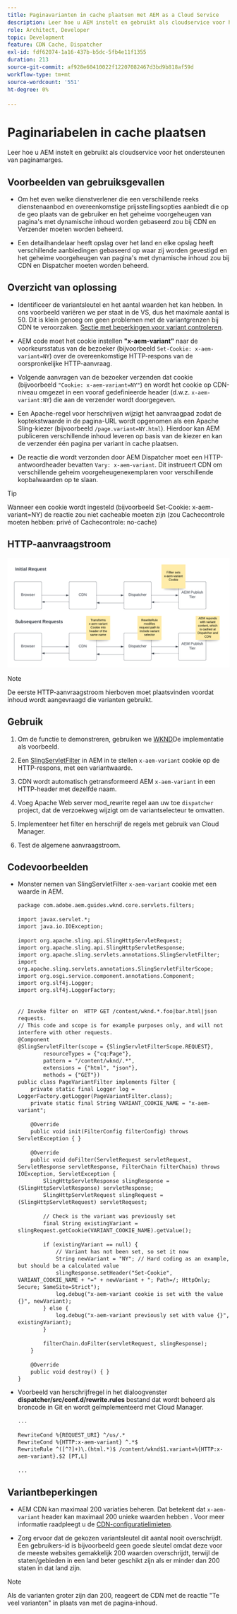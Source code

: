 ```yaml
---
title: Paginavarianten in cache plaatsen met AEM as a Cloud Service
description: Leer hoe u AEM instelt en gebruikt als cloudservice voor het ondersteunen van paginamarges.
role: Architect, Developer
topic: Development
feature: CDN Cache, Dispatcher
exl-id: fdf62074-1a16-437b-b5dc-5fb4e11f1355
duration: 213
source-git-commit: af928e60410022f12207082467d3bd9b818af59d
workflow-type: tm+mt
source-wordcount: '551'
ht-degree: 0%

---
```


# Paginariabelen in cache plaatsen

Leer hoe u AEM instelt en gebruikt als cloudservice voor het ondersteunen van paginamarges.

## Voorbeelden van gebruiksgevallen

+ Om het even welke dienstverlener die een verschillende reeks dienstenaanbod en overeenkomstige prijsstellingsopties aanbiedt die op de geo plaats van de gebruiker en het geheime voorgeheugen van pagina&#39;s met dynamische inhoud worden gebaseerd zou bij CDN en Verzender moeten worden beheerd.

+ Een detailhandelaar heeft opslag over het land en elke opslag heeft verschillende aanbiedingen gebaseerd op waar zij worden gevestigd en het geheime voorgeheugen van pagina&#39;s met dynamische inhoud zou bij CDN en Dispatcher moeten worden beheerd.

## Overzicht van oplossing

+ Identificeer de variantsleutel en het aantal waarden het kan hebben. In ons voorbeeld variëren we per staat in de VS, dus het maximale aantal is 50. Dit is klein genoeg om geen problemen met de variantgrenzen bij CDN te veroorzaken. [Sectie met beperkingen voor variant controleren](#variant-limitations).

+ AEM code moet het cookie instellen __&quot;x-aem-variant&quot;__ naar de voorkeursstatus van de bezoeker (bijvoorbeeld `Set-Cookie: x-aem-variant=NY`) over de overeenkomstige HTTP-respons van de oorspronkelijke HTTP-aanvraag.

+ Volgende aanvragen van de bezoeker verzenden dat cookie (bijvoorbeeld `"Cookie: x-aem-variant=NY"`) en wordt het cookie op CDN-niveau omgezet in een vooraf gedefinieerde header (d.w.z. `x-aem-variant:NY`) die aan de verzender wordt doorgegeven.

+ Een Apache-regel voor herschrijven wijzigt het aanvraagpad zodat de koptekstwaarde in de pagina-URL wordt opgenomen als een Apache Sling-kiezer (bijvoorbeeld `/page.variant=NY.html`). Hierdoor kan AEM publiceren verschillende inhoud leveren op basis van de kiezer en kan de verzender één pagina per variant in cache plaatsen.

+ De reactie die wordt verzonden door AEM Dispatcher moet een HTTP-antwoordheader bevatten `Vary: x-aem-variant`. Dit instrueert CDN om verschillende geheim voorgeheugenexemplaren voor verschillende kopbalwaarden op te slaan.

>[!TIP]
>
>Wanneer een cookie wordt ingesteld (bijvoorbeeld Set-Cookie: x-aem-variant=NY) de reactie zou niet cacheable moeten zijn (zou Cachecontrole moeten hebben: privé of Cachecontrole: no-cache)

## HTTP-aanvraagstroom

![Variant cache-aanvraagstroom](./assets/variant-cache-request-flow.png)

>[!NOTE]
>
>De eerste HTTP-aanvraagstroom hierboven moet plaatsvinden voordat inhoud wordt aangevraagd die varianten gebruikt.

## Gebruik

1. Om de functie te demonstreren, gebruiken we [WKND](https://experienceleague.adobe.com/docs/experience-manager-learn/getting-started-wknd-tutorial-develop/overview.html)De implementatie als voorbeeld.

1. Een [SlingServletFilter](https://sling.apache.org/documentation/the-sling-engine/filters.html) in AEM in te stellen `x-aem-variant` cookie op de HTTP-respons, met een variantwaarde.

1. CDN wordt automatisch getransformeerd AEM `x-aem-variant` in een HTTP-header met dezelfde naam.

1. Voeg Apache Web server mod_rewrite regel aan uw toe `dispatcher` project, dat de verzoekweg wijzigt om de variantselecteur te omvatten.

1. Implementeer het filter en herschrijf de regels met gebruik van Cloud Manager.

1. Test de algemene aanvraagstroom.

## Codevoorbeelden

+ Monster nemen van SlingServletFilter `x-aem-variant` cookie met een waarde in AEM.

  ```
  package com.adobe.aem.guides.wknd.core.servlets.filters;
  
  import javax.servlet.*;
  import java.io.IOException;
  
  import org.apache.sling.api.SlingHttpServletRequest;
  import org.apache.sling.api.SlingHttpServletResponse;
  import org.apache.sling.servlets.annotations.SlingServletFilter;
  import org.apache.sling.servlets.annotations.SlingServletFilterScope;
  import org.osgi.service.component.annotations.Component;
  import org.slf4j.Logger;
  import org.slf4j.LoggerFactory;
  
  
  // Invoke filter on  HTTP GET /content/wknd.*.foo|bar.html|json requests.
  // This code and scope is for example purposes only, and will not interfere with other requests.
  @Component
  @SlingServletFilter(scope = {SlingServletFilterScope.REQUEST},
          resourceTypes = {"cq:Page"},
          pattern = "/content/wknd/.*",
          extensions = {"html", "json"},
          methods = {"GET"})
  public class PageVariantFilter implements Filter {
      private static final Logger log = LoggerFactory.getLogger(PageVariantFilter.class);
      private static final String VARIANT_COOKIE_NAME = "x-aem-variant";
  
      @Override
      public void init(FilterConfig filterConfig) throws ServletException { }
  
      @Override
      public void doFilter(ServletRequest servletRequest, ServletResponse servletResponse, FilterChain filterChain) throws IOException, ServletException {
          SlingHttpServletResponse slingResponse = (SlingHttpServletResponse) servletResponse;
          SlingHttpServletRequest slingRequest = (SlingHttpServletRequest) servletRequest;
  
          // Check is the variant was previously set
          final String existingVariant = slingRequest.getCookie(VARIANT_COOKIE_NAME).getValue();
  
          if (existingVariant == null) {
              // Variant has not been set, so set it now
              String newVariant = "NY"; // Hard coding as an example, but should be a calculated value
              slingResponse.setHeader("Set-Cookie", VARIANT_COOKIE_NAME + "=" + newVariant + "; Path=/; HttpOnly; Secure; SameSite=Strict");
              log.debug("x-aem-variant cookie is set with the value {}", newVariant);
          } else {
              log.debug("x-aem-variant previously set with value {}", existingVariant);
          }
  
          filterChain.doFilter(servletRequest, slingResponse);
      }
  
      @Override
      public void destroy() { }
  }
  ```

+ Voorbeeld van herschrijfregel in het dialoogvenster __dispatcher/src/conf.d/rewrite.rules__ bestand dat wordt beheerd als broncode in Git en wordt geïmplementeerd met Cloud Manager.

  ```
  ...
  
  RewriteCond %{REQUEST_URI} ^/us/.*  
  RewriteCond %{HTTP:x-aem-variant} ^.*$  
  RewriteRule ^([^?]+)\.(html.*)$ /content/wknd$1.variant=%{HTTP:x-aem-variant}.$2 [PT,L] 
  
  ...
  ```

## Variantbeperkingen

+ AEM CDN kan maximaal 200 variaties beheren. Dat betekent dat `x-aem-variant` header kan maximaal 200 unieke waarden hebben . Voor meer informatie raadpleegt u de [CDN-configuratielimieten](https://docs.fastly.com/en/guides/resource-limits).

+ Zorg ervoor dat de gekozen variantsleutel dit aantal nooit overschrijdt.  Een gebruikers-id is bijvoorbeeld geen goede sleutel omdat deze voor de meeste websites gemakkelijk 200 waarden overschrijdt, terwijl de staten/gebieden in een land beter geschikt zijn als er minder dan 200 staten in dat land zijn.

>[!NOTE]
>
>Als de varianten groter zijn dan 200, reageert de CDN met de reactie &quot;Te veel varianten&quot; in plaats van met de pagina-inhoud.
